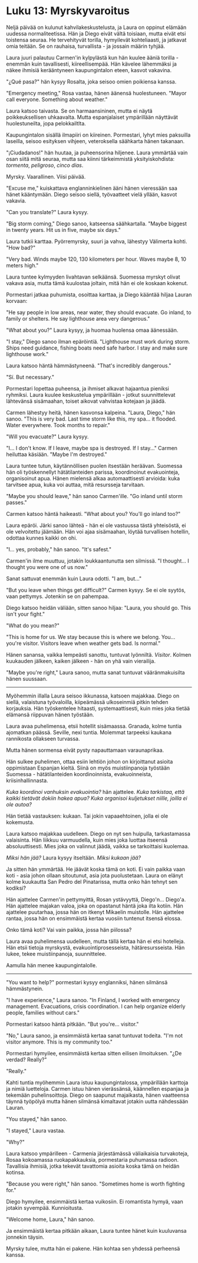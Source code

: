# Luku 13: Myrskyvaroitus

Neljä päivää on kulunut kahvilakeskustelusta, ja Laura on oppinut elämään uudessa normaliteetissa. Hän ja Diego eivät vältä toisiaan, mutta eivät etsi toistensa seuraa. He tervehityvät torilla, hymyilevät kohteliaasti, ja jatkavat omia teitään. Se on rauhaisa, turvallista - ja jossain määrin tyhjää.

Laura juuri palautuu Carmen'in kylpylästä kun hän kuulee ääniä torilla - enemmän kuin tavallisesti, kiireellisempää. Hän kävelee lähemmäksi ja näkee ihmisiä kerääntyneen kaupungintalon eteen, kasvot vakavina.

"¿Qué pasa?" hän kysyy Rosalta, joka seisoo omien poikiensa kanssa.

"Emergency meeting," Rosa vastaa, hänen äänensä huolestuneen. "Mayor call everyone. Something about weather."

Laura katsoo taivasta. Se on harmaansininen, mutta ei näytä poikkeuksellisen uhkaavalta. Mutta espanjalaiset ympärillään näyttävät huolestuneilta, jopa pelokkailtlta.

Kaupungintalon sisällä ilmapiiri on kiireinen. Pormestari, lyhyt mies paksuilla laseilla, seisoo esityksen vihjeen, veteroksella säähkarta hänen takanaan.

"¡Ciudadanos!" hän huutaa, ja puheensorina hiljenee. Laura ymmärtää vain osan siitä mitä seuraa, mutta saa kiinni tärkeimmistä yksityiskohdista: *tormenta*, *peligroso*, *cinco días*.

Myrsky. Vaarallinen. Viisi päivää.

"Excuse me," kuiskattava englanninkielinen ääni hänen vieressään saa hänet kääntymään. Diego seisoo siellä, työvaatteet vielä yllään, kasvot vakavia.

"Can you translate?" Laura kysyy.

"Big storm coming," Diego sanoo, katseensa säähkartalla. "Maybe biggest in twenty years. Hit us in five, maybe six days."

Laura tutkii karttaa. Pyörremyrsky, suuri ja vahva, lähestyy Välimerta kohti. "How bad?"

"Very bad. Winds maybe 120, 130 kilometers per hour. Waves maybe 8, 10 meters high."

Laura tuntee kylmyyden livahtavan selkäänsä. Suomessa myrskyt olivat vakava asia, mutta tämä kuulostaa joltain, mitä hän ei ole koskaan kokenut.

Pormestari jatkaa puhumista, osoittaa karttaa, ja Diego kääntää hiljaa Lauran korvaan:

"He say people in low areas, near water, they should evacuate. Go inland, to family or shelters. He say lighthouse area very dangerous."

"What about you?" Laura kysyy, ja huomaa huolensa omaa äänessään.

"I stay," Diego sanoo ilman epäröintiä. "Lighthouse must work during storm. Ships need guidance, fishing boats need safe harbor. I stay and make sure lighthouse work."

Laura katsoo häntä hämmästyneenä. "That's incredibly dangerous."

"Sí. But necessary."

Pormestari lopettaa puheensa, ja ihmiset alkavat hajaantua pieniksi ryhmiksi. Laura kuulee keskustelua ympärillään - jotkut suunnittelevat lähtevänsä sisämaahan, toiset aikovat vahvistaa kotejaan ja jäädä.

Carmen lähestyy heitä, hänen kasvonsa kalpeina. "Laura, Diego," hän sanoo. "This is very bad. Last time storm like this, my spa... it flooded. Water everywhere. Took months to repair."

"Will you evacuate?" Laura kysyy.

"I... I don't know. If I leave, maybe spa is destroyed. If I stay..." Carmen heiluttaa käsiään. "Maybe I'm destroyed."

Laura tuntee tutun, käytännöllisen puolen itsestään heräävan. Suomessa hän oli työskennellyt hätätilanteiden parissa, koordinoinut evakuointeja, organisoinut apua. Hänen mielensä alkaa automaattisesti arvioida: kuka tarvitsee apua, kuka voi auttaa, mitä resursseja tarvitaan.

"Maybe you should leave," hän sanoo Carmen'ille. "Go inland until storm passes."

Carmen katsoo häntä haikeasti. "What about you? You'll go inland too?"

Laura epäröi. Järki sanoo lähteä - hän ei ole vastuussa tästä yhteisöstä, ei ole velvoitettu jäämään. Hän voi ajaa sisämaahan, löytää turvallisen hotellin, odottaa kunnes kaikki on ohi.

"I... yes, probably," hän sanoo. "It's safest."

Carmen'in ilme muuttuu, jotakin loukkaantunutta sen silmissä. "I thought... I thought you were one of us now."

Sanat sattuvat enemmän kuin Laura odotti. "I am, but..."

"But you leave when things get difficult?" Carmen kysyy. Se ei ole syytös, vaan pettymys. Jotenkin se on pahempaa.

Diego katsoo heidän väliään, sitten sanoo hiljaa: "Laura, you should go. This isn't your fight."

"What do you mean?"

"This is home for us. We stay because this is where we belong. You... you're visitor. Visitors leave when weather gets bad. Is normal."

Hänen sanansa, vaikka lempeästi sanottu, tuntuvat lyönniltä. *Visitor*. Kolmen kuukauden jälkeen, kaiken jälkeen - hän on yhä vain vierailija.

"Maybe you're right," Laura sanoo, mutta sanat tuntuvat vääränmakuisilta hänen suussaan.

---

Myöhemmin illalla Laura seisoo ikkunassa, katsoen majakkaa. Diego on siellä, valaistuna työvaloilla, kiipeämässä ulkoseinmiä pitkin tehden korjauksia. Hän työskentelee hitaasti, systemaattisesti, kuin mies joka tietää elämənsä riippuvan hänen työstään.

Laura avaa puhelimensa, etsii hotellit sisämaassa. Granada, kolme tuntia ajomatkan päässä. Seville, nexi tuntia. Molemmat tarpeeksi kaukana rannikosta ollakseen turvassa.

Mutta hänen sormensa eivät pysty napauttamaan varaunaprikaa.

Hän sulkee puhelimen, ottaa esiin lehtiön johon on kirjoittanut asioita oppimistaan Espanjan kieltä. Siinä on myös muistiinpanoja työstään Suomessa - hätätilanteiden koordinoinnista, evakuoinneista, kriisinhallinnasta.

*Kuka koordinoi vanhuksin evakuointia?* hän ajattelee. *Kuka tarkistaa, että kaikki tietävät dokiin hakea apua? Kuka organisoi kuljetukset niille, joilla ei ole autoa?*

Hän tietää vastauksen: kukaan. Tai jokin vapaaehtoinen, jolla ei ole kokemusta.

Laura katsoo majakkaa uudelleen. Diego on nyt sen huipulla, tarkastamassa valaisinta. Hän liikkuu varmuudella, kuin mies joka luottaa itseensä absoluuttisesti. Mies joka on valinnut jäädä, vaikka se tarkoittaisi kuolemaa.

*Miksi hän jää?* Laura kysyy itseltään. *Miksi kukaan jää?*

Ja sitten hän ymmärtää. He jäävät koska tämä on koti. Ei vain paikka vaan koti - asia johon ollaan sitoutunut, asia jota puolustetaan. Laura on elänyt kolme kuukautta San Pedro del Pinatarissa, mutta onko hän tehnyt sen kodiksi?

Hän ajattelee Carmen'in pettymyittä, Rosan ystävyyttä, Diego'n... Diego'a. Hän ajattelee majakan valoa, joka on opastanut häntä joka ilta kotiin. Hän ajattelee puutarhaa, jossa hän on itkenyt Mikaelin muistolle. Hän ajattelee rantaa, jossa hän on ensimmäistä kertaa vuosiin tuntenut itsensä elossa.

Onko tämä koti? Vai vain paikka, jossa hän piilossa?

Laura avaa puhelimensa uudelleen, mutta tällä kertaa hän ei etsi hotelleja. Hän etsii tietoja myrskystä, evakuointiprosesseista, hätäresursseista. Hän lukee, tekee muistiinpanoja, suunnittelee.

Aamulla hän menee kaupungintalolle.

---

"You want to help?" pormestari kysyy englanniksi, hänen silmänsä hämmästynein.

"I have experience," Laura sanoo. "In Finland, I worked with emergency management. Evacuations, crisis coordination. I can help organize elderly people, families without cars."

Pormestari katsoo häntä pitkään. "But you're... visitor."

"No," Laura sanoo, ja ensimmäistä kertaa sanat tuntuvat todeita. "I'm not visitor anymore. This is my community too."

Pormestari hymyilee, ensimmäistä kertaa sitten eilisen ilmoituksen. "¿De verdad? Really?"

"Really."

Kahti tuntia myöhemmin Laura istuu kaupungintalossa, ympärillään karttoja ja nimiä luetteloja. Carmen istuu hänen vierässänsä, käännellen espanjaa ja tekemään puhelinsoittoja. Diego on saapunut majaikasta, hänen vaatteensa täynnä työpölyä mutta hänen silmänsä kimaltavat jotakin uutta nähdessään Lauran.

"You stayed," hän sanoo.

"I stayed," Laura vastaa.

"Why?"

Laura katsoo ympärilleen - Carmenia järjestämässä väliaikaisia turvakoteja, Rosaa kokoamassa ruokapakkauksia, pormestaria puhumassa radioon. Tavallisia ihmisiä, jotka tekevät tavattomia asioita koska tämä on heidän kotinsa.

"Because you were right," hän sanoo. "Sometimes home is worth fighting for."

Diego hymyilee, ensimmäistä kertaa vuikosiin. Ei romantista hymyä, vaan jotakin syvempää. Kunnioitusta.

"Welcome home, Laura," hän sanoo.

Ja ensimmäistä kertaa pitkään aikaan, Laura tuntee hänet kuin kuuluvansa jonnekin täysin.

Myrsky tulee, mutta hän ei pakene. Hän kohtaa sen yhdessä perheensä kanssa.
